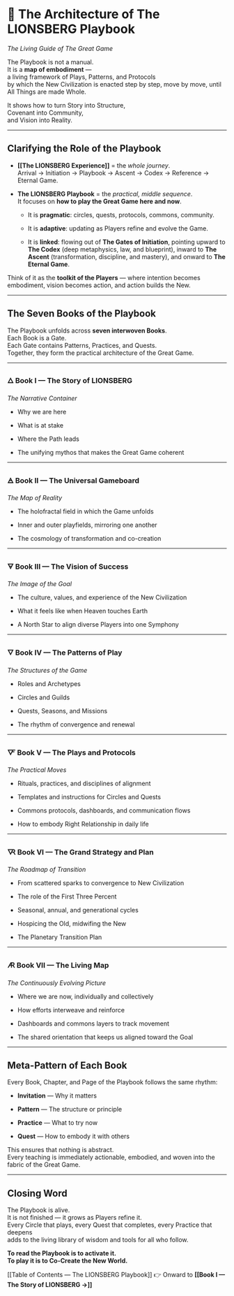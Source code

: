 # 📖 **The Architecture of The LIONSBERG Playbook**

_The Living Guide of The Great Game_

The Playbook is not a manual.  
It is a **map of embodiment** —  
a living framework of Plays, Patterns, and Protocols  
by which the New Civilization is enacted step by step, move by move, until All Things are made Whole.  

It shows how to turn Story into Structure,  
Covenant into Community,  
and Vision into Reality.

---

## **Clarifying the Role of the Playbook**

- **[[The LIONSBERG Experience]]** = the _whole journey_.  
    Arrival → Initiation → Playbook → Ascent → Codex → Reference → Eternal Game.
    
- **The LIONSBERG Playbook** = the _practical, middle sequence_.  
    It focuses on **how to play the Great Game here and now**.
    
    - It is **pragmatic**: circles, quests, protocols, commons, community.
        
    - It is **adaptive**: updating as Players refine and evolve the Game.
        
    - It is **linked**: flowing out of **The Gates of Initiation**, pointing upward to **The Codex** (deep metaphysics, law, and blueprint), inward to **The Ascent** (transformation, discipline, and mastery), and onward to **The Eternal Game**.
        

Think of it as the **toolkit of the Players** — where intention becomes embodiment, vision becomes action, and action builds the New.

---

## **The Seven Books of the Playbook**

The Playbook unfolds across **seven interwoven Books**.  
Each Book is a Gate.  
Each Gate contains Patterns, Practices, and Quests.  
Together, they form the practical architecture of the Great Game.

---

### 🜂 **Book I — The Story of LIONSBERG**

_The Narrative Container_

- Why we are here
    
- What is at stake
    
- Where the Path leads
    
- The unifying mythos that makes the Great Game coherent
    

---

### 🜁 **Book II — The Universal Gameboard**

_The Map of Reality_

- The holofractal field in which the Game unfolds
    
- Inner and outer playfields, mirroring one another
    
- The cosmology of transformation and co-creation
    

---

### 🜃 **Book III — The Vision of Success**

_The Image of the Goal_

- The culture, values, and experience of the New Civilization
    
- What it feels like when Heaven touches Earth
    
- A North Star to align diverse Players into one Symphony
    

---

### 🜄 **Book IV — The Patterns of Play**

_The Structures of the Game_

- Roles and Archetypes
    
- Circles and Guilds
    
- Quests, Seasons, and Missions
    
- The rhythm of convergence and renewal
    

---

### 🜅 **Book V — The Plays and Protocols**

_The Practical Moves_

- Rituals, practices, and disciplines of alignment
    
- Templates and instructions for Circles and Quests
    
- Commons protocols, dashboards, and communication flows
    
- How to embody Right Relationship in daily life
    

---

### 🜆 **Book VI — The Grand Strategy and Plan**

_The Roadmap of Transition_

- From scattered sparks to convergence to New Civilization
    
- The role of the First Three Percent
    
- Seasonal, annual, and generational cycles
    
- Hospicing the Old, midwifing the New
    
- The Planetary Transition Plan
    

---

### 🜇 **Book VII — The Living Map**

_The Continuously Evolving Picture_

- Where we are now, individually and collectively
    
- How efforts interweave and reinforce
    
- Dashboards and commons layers to track movement
    
- The shared orientation that keeps us aligned toward the Goal
    

---

## **Meta-Pattern of Each Book**

Every Book, Chapter, and Page of the Playbook follows the same rhythm:

- **Invitation** — Why it matters
    
- **Pattern** — The structure or principle
    
- **Practice** — What to try now
    
- **Quest** — How to embody it with others
    

This ensures that nothing is abstract.  
Every teaching is immediately actionable, embodied, and woven into the fabric of the Great Game.

---

## **Closing Word**

The Playbook is alive.  
It is not finished — it grows as Players refine it.  
Every Circle that plays, every Quest that completes, every Practice that deepens  
adds to the living library of wisdom and tools for all who follow.

**To read the Playbook is to activate it.  
To play it is to Co-Create the New World.**  

[[Table of Contents — The LIONSBERG Playbook]]
👉 Onward to **[[Book I — The Story of LIONSBERG →]]**